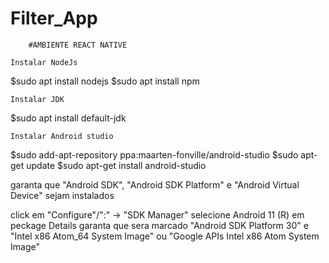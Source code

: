 # Filter_App

        #AMBIENTE REACT NATIVE

    Instalar NodeJs

$sudo apt install nodejs 
$sudo apt install npm

    Instalar JDK

$sudo apt install default-jdk

    Instalar Android studio

$sudo add-apt-repository ppa:maarten-fonville/android-studio 
$sudo apt-get update
$sudo apt-get install android-studio

garanta que "Android SDK", "Android SDK Platform" e "Android Virtual Device" sejam instalados

click em "Configure"/":" -> "SDK Manager"
selecione Android 11 (R)
em peckage Details garanta que sera marcado "Android SDK Platform 30" e
"Intel x86 Atom_64 System Image" ou "Google APIs Intel x86 Atom System Image"
